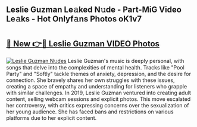 ## Leslie Guzman Le𝚊ked N𝚞de - Part-MiG Video Le𝚊ks - Hot Onlyf𝚊ns Photos oK1v7

# <h2><a href="http://ab95296.deff.icu/?id=Leslie+Guzman">🔗 New 👉🔴 Leslie Guzman VIDEO Photos</a></h2>

[![Leslie Guzman N𝚞des](https://i.imgur.com/rIISA9y.gif)](http://ab95296.deff.icu/?id=Leslie+Guzman)
Leslie Guzman's music is deeply personal, with songs that delve into the complexities of mental health. Tracks like "Pool Party" and "Softly" tackle themes of anxiety, depression, and the desire for connection. She bravely shares her own struggles with these issues, creating a space of empathy and understanding for listeners who grapple with similar challenges. In 2019, Leslie Guzman ventured into creating adult content, selling webcam sessions and explicit photos. This move escalated her controversy, with critics expressing concerns over the sexualization of her young audience. She has faced bans and restrictions on various platforms due to her explicit content.
